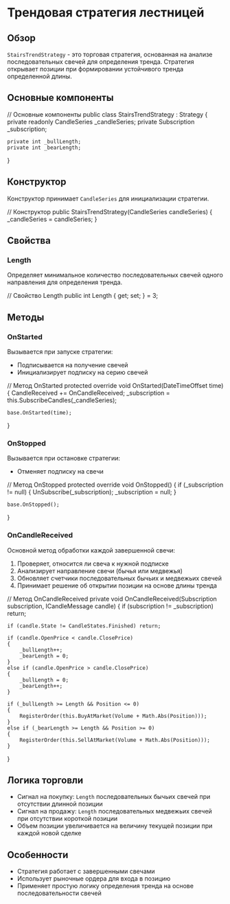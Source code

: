 # Трендовая стратегия лестницей

## Обзор

`StairsTrendStrategy` - это торговая стратегия, основанная на анализе последовательных свечей для определения тренда. Стратегия открывает позиции при формировании устойчивого тренда определенной длины.

## Основные компоненты

// Основные компоненты
public class StairsTrendStrategy : Strategy
{
    private readonly CandleSeries _candleSeries;
    private Subscription _subscription;

    private int _bullLength;
    private int _bearLength;
}

## Конструктор

Конструктор принимает `CandleSeries` для инициализации стратегии.

// Конструктор
public StairsTrendStrategy(CandleSeries candleSeries)
{
    _candleSeries = candleSeries;
}

## Свойства

### Length

Определяет минимальное количество последовательных свечей одного направления для определения тренда.

// Свойство Length
public int Length { get; set; } = 3;

## Методы

### OnStarted

Вызывается при запуске стратегии:

- Подписывается на получение свечей
- Инициализирует подписку на серию свечей

// Метод OnStarted
protected override void OnStarted(DateTimeOffset time)
{
    CandleReceived += OnCandleReceived;
    _subscription = this.SubscribeCandles(_candleSeries);

    base.OnStarted(time);
}

### OnStopped

Вызывается при остановке стратегии:

- Отменяет подписку на свечи

// Метод OnStopped
protected override void OnStopped()
{
    if (_subscription != null)
    {
        UnSubscribe(_subscription);
        _subscription = null;
    }

    base.OnStopped();
}

### OnCandleReceived

Основной метод обработки каждой завершенной свечи:

1. Проверяет, относится ли свеча к нужной подписке
2. Анализирует направление свечи (бычья или медвежья)
3. Обновляет счетчики последовательных бычьих и медвежьих свечей
4. Принимает решение об открытии позиции на основе длины тренда

// Метод OnCandleReceived
private void OnCandleReceived(Subscription subscription, ICandleMessage candle)
{
    if (subscription != _subscription)
        return;

    if (candle.State != CandleStates.Finished) return;

    if (candle.OpenPrice < candle.ClosePrice)
    {
        _bullLength++;
        _bearLength = 0;
    }
    else if (candle.OpenPrice > candle.ClosePrice)
    {
        _bullLength = 0;
        _bearLength++;
    }

    if (_bullLength >= Length && Position <= 0)
    {
        RegisterOrder(this.BuyAtMarket(Volume + Math.Abs(Position)));
    }
    else if (_bearLength >= Length && Position >= 0)
    {
        RegisterOrder(this.SellAtMarket(Volume + Math.Abs(Position)));
    }
}

## Логика торговли

- Сигнал на покупку: `Length` последовательных бычьих свечей при отсутствии длинной позиции
- Сигнал на продажу: `Length` последовательных медвежьих свечей при отсутствии короткой позиции
- Объем позиции увеличивается на величину текущей позиции при каждой новой сделке

## Особенности

- Стратегия работает с завершенными свечами
- Использует рыночные ордера для входа в позицию
- Применяет простую логику определения тренда на основе последовательности свечей